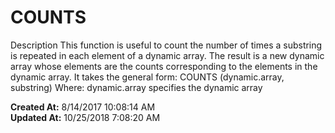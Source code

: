 # COUNTS

Description This function is useful to count the number of times a substring is repeated in each element of a dynamic array. The result is a new dynamic array whose elements are the counts corresponding to the elements in the dynamic array. It takes the general form: COUNTS (dynamic.array, substring) Where: dynamic.array specifies the dynamic array   

**Created At:** 8/14/2017 10:08:14 AM  
**Updated At:** 10/25/2018 7:08:20 AM  

